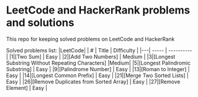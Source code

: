 # LeetCode and HackerRank problems and solutions

This repo for keeping solved problems on LeetCode and HackerRank

Solved problems list:
|LeetCode|
| # | Title | Difficulty |
|---| ----- | ---------- |
|1|[Two Sum] | Easy |
|2|[Add Two Numbers] | Medium |
|3|[Longest Substring Without Repeating Characters] |Medium|
|5|[Longest Palindromic Substring] | Easy |
|9|[Palindrome Number] | Easy |
|13|[Roman to Integer] | Easy |
|14|[Longest Common Prefix] | Easy |
|21|[Merge Two Sorted Lists] | Easy |
|26|[Remove Duplicates from Sorted Array] | Easy |
|27|[Remove Element] | Easy |
